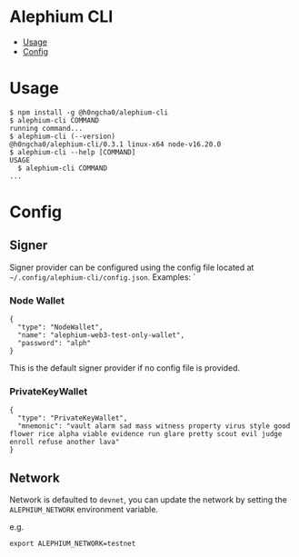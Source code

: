 Alephium CLI
=================

<!-- toc -->
* [Usage](#usage)
* [Config](#config)
<!-- tocstop -->
# Usage
<!-- usage -->
```sh-session
$ npm install -g @h0ngcha0/alephium-cli
$ alephium-cli COMMAND
running command...
$ alephium-cli (--version)
@h0ngcha0/alephium-cli/0.3.1 linux-x64 node-v16.20.0
$ alephium-cli --help [COMMAND]
USAGE
  $ alephium-cli COMMAND
...
```
<!-- usagestop -->

# Config

## Signer
Signer provider can be configured using the config file located at
`~/.config/alephium-cli/config.json`. Examples:
`

### Node Wallet
```
{
  "type": "NodeWallet",
  "name": "alephium-web3-test-only-wallet",
  "password": "alph"
}
```
This is the default signer provider if no config file is provided.

### PrivateKeyWallet
```
{
  "type": "PrivateKeyWallet",
  "mnemonic": "vault alarm sad mass witness property virus style good flower rice alpha viable evidence run glare pretty scout evil judge enroll refuse another lava"
}
```

## Network

Network is defaulted to `devnet`, you can update the network by
setting the `ALEPHIUM_NETWORK` environment variable.

e.g.

```
export ALEPHIUM_NETWORK=testnet
```
